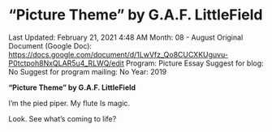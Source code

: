 # “Picture Theme” by G.A.F. LittleField

Last Updated: February 21, 2021 4:48 AM
Month: 08 - August
Original Document (Google Doc): https://docs.google.com/document/d/1LwVfz_Qo8CUCXKUguvu-P0tctpoh8NxQLAR5u4_RLWQ/edit
Program: Picture Essay
Suggest for blog: No
Suggest for program mailing: No
Year: 2019

**“Picture Theme” by G.A.F. LittleField**

I’m the pied piper. My flute Is magic.

Look. See what’s coming to life?